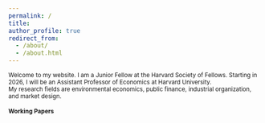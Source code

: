 ```yaml
---
permalink: /
title: 
author_profile: true
redirect_from: 
  - /about/
  - /about.html
---
```


<small> Welcome to my website. I am a Junior Fellow at the Harvard Society of Fellows. Starting in 2026, I will be an Assistant Professor of Economics at Harvard University. <br>
My research fields are environmental economics, public finance, industrial organization, and market design.

#### Working Papers
